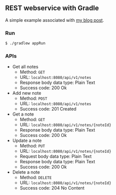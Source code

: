 ## REST webservice with Gradle
A simple example associated with [my blog post](http://emo-pass.com/2017/12/12/setting-up-java-rest-webservice-with-gradle/).

### Run
```bash
$ ./gradlew appRun
```

### APIs
* Get all notes
    - Method: `GET`
    - URL: `localhost:8080/api/v1/notes`
    - Response body data type: Plain Text
    - Success code: 200 Ok
* Add new note
    - Method: `POST`
    - URL: `localhost:8080/api/v1/notes`
    - Success code: 201 Created
* Get a note
    - Method: `GET`
    - URL: `localhost:8080/api/v1/notes/{noteId}`
    - Response body data type: Plain Text
    - Success code: 200 Ok
* Update a note
    - Method: `PUT`
    - URL: `localhost:8080/api/v1/notes/{noteId}`
    - Request body data type: Plain Text
    - Response body data type: Plain Text
    - Success code: 200 Ok
* Delete a note
    - Method: `DELETE`
    - URL: `localhost:8080/api/v1/notes/{noteId}`
    - Success code: 204 No Content